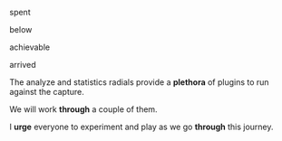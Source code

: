 spent 

below

achievable

arrived

The analyze and statistics radials provide a **plethora** of plugins to run against the capture.

We will work **through** a couple of them.

 I **urge** everyone to experiment and play as we go **through** this journey.